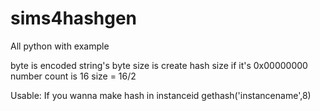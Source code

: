 # sims4hashgen
All python with example

byte is encoded string's byte
size is create hash size
if it's 0x00000000 
number count is 16
size = 16/2

Usable:
If you wanna make hash in instanceid
gethash('instancename',8)
